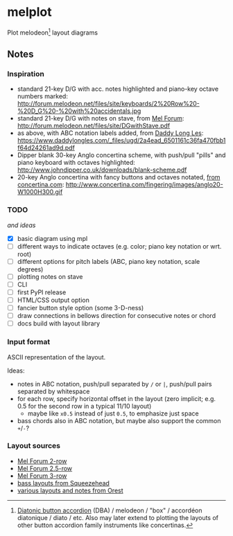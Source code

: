 # melplot

Plot melodeon[^dba] layout diagrams

## Notes

### Inspiration

* standard 21-key D/G with acc. notes highlighted and piano-key octave numbers marked:
  <http://forum.melodeon.net/files/site/keyboards/2%20Row%20-%20D_G%20-%20with%20accidentals.jpg>
* standard 21-key D/G with notes on stave, from [Mel Forum](http://forum.melodeon.net):
  <http://forum.melodeon.net/files/site/DGwithStave.pdf>
* as above, with ABC notation labels added, from [Daddy Long Les](https://www.daddylongles.com/dg-melodeon-resources):
  <https://www.daddylongles.com/_files/ugd/2a4ead_6501161c36fa470fbb1f64d24261ad9d.pdf>
* Dipper blank 30-key Anglo concertina scheme, with push/pull "pills" and piano keyboard with octaves highlighted:
  <http://www.johndipper.co.uk/downloads/blank-scheme.pdf>
* 20-key Anglo concertina with fancy buttons and octaves notated, [from concertina.com](http://www.concertina.com/fingering/index.htm):
  <http://www.concertina.com/fingering/images/anglo20-W1000H300.gif>

### TODO

*and ideas*

* [x] basic diagram using mpl
* [ ] different ways to indicate octaves (e.g. color; piano key notation or wrt. root)
* [ ] different options for pitch labels (ABC, piano key notation, scale degrees)
* [ ] plotting notes on stave
* [ ] CLI
* [ ] first PyPI release
* [ ] HTML/CSS output option
* [ ] fancier button style option (some 3-D-ness)
* [ ] draw connections in bellows direction for consecutive notes or chord
* [ ] docs build with layout library

### Input format

ASCII representation of the layout.

Ideas:

* notes in ABC notation, push/pull separated by `/` or `|`, push/pull pairs separated by whitespace
* for each row, specify horizontal offset in the layout (zero implicit; e.g. 0.5 for the second row in a typical 11/10 layout)
  - maybe like `x0.5` instead of just `0.5`, to emphasize just space
* bass chords also in ABC notation, but maybe also support the common `+`/`-`?

### Layout sources

* [Mel Forum 2-row](http://forum.melodeon.net/index.php/page,keyboard_2_row.html)
* [Mel Forum 2.5-row](http://forum.melodeon.net/index.php/page,keyboard_25_row.html)
* [Mel Forum 3-row](http://forum.melodeon.net/index.php/page,keyboard_3_row.html)
* [bass layouts from Squeezehead](http://squeezehead.com/keyboard-layouts/basses/LAYOUTS.html)
* [various layouts and notes from Orest](http://www.geocities.ws/kozulich/layouts.html)


[^dba]: [Diatonic button accordion](https://en.wikipedia.org/wiki/Diatonic_button_accordion) (DBA) / melodeon / "box" / accordéon diatonique / diato / etc. Also may later extend to plotting the layouts of other button accordion family instruments like concertinas.
